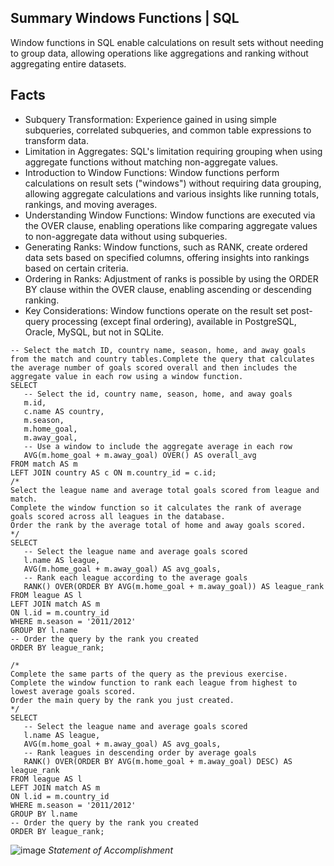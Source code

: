 ## Summary Windows Functions | SQL
Window functions in SQL enable calculations on result sets without needing to group data, allowing operations like aggregations and ranking without aggregating entire datasets.

## Facts
- Subquery Transformation: Experience gained in using simple subqueries, correlated subqueries, and common table expressions to transform data.
- Limitation in Aggregates: SQL's limitation requiring grouping when using aggregate functions without matching non-aggregate values.
- Introduction to Window Functions: Window functions perform calculations on result sets ("windows") without requiring data grouping, allowing aggregate calculations and various insights like running totals, rankings, and moving averages.
- Understanding Window Functions: Window functions are executed via the OVER clause, enabling operations like comparing aggregate values to non-aggregate data without using subqueries.
- Generating Ranks: Window functions, such as RANK, create ordered data sets based on specified columns, offering insights into rankings based on certain criteria.
- Ordering in Ranks: Adjustment of ranks is possible by using the ORDER BY clause within the OVER clause, enabling ascending or descending ranking.
- Key Considerations: Window functions operate on the result set post-query processing (except final ordering), available in PostgreSQL, Oracle, MySQL, but not in SQLite.
 ```
 -- Select the match ID, country name, season, home, and away goals from the match and country tables.Complete the query that calculates the average number of goals scored overall and then includes the aggregate value in each row using a window function.
SELECT 
	-- Select the id, country name, season, home, and away goals
	m.id,
	c.name AS country,
	m.season,
	m.home_goal,
	m.away_goal,
    -- Use a window to include the aggregate average in each row
	AVG(m.home_goal + m.away_goal) OVER() AS overall_avg
FROM match AS m
LEFT JOIN country AS c ON m.country_id = c.id;
/*
Select the league name and average total goals scored from league and match.
Complete the window function so it calculates the rank of average goals scored across all leagues in the database.
Order the rank by the average total of home and away goals scored.
*/
SELECT 
	-- Select the league name and average goals scored
	l.name AS league,
    AVG(m.home_goal + m.away_goal) AS avg_goals,
    -- Rank each league according to the average goals
    RANK() OVER(ORDER BY AVG(m.home_goal + m.away_goal)) AS league_rank
FROM league AS l
LEFT JOIN match AS m 
ON l.id = m.country_id
WHERE m.season = '2011/2012'
GROUP BY l.name
-- Order the query by the rank you created
ORDER BY league_rank;

/*
Complete the same parts of the query as the previous exercise.
Complete the window function to rank each league from highest to lowest average goals scored.
Order the main query by the rank you just created.
*/
SELECT 
	-- Select the league name and average goals scored
	l.name AS league,
    AVG(m.home_goal + m.away_goal) AS avg_goals,
    -- Rank leagues in descending order by average goals
    RANK() OVER(ORDER BY AVG(m.home_goal + m.away_goal) DESC) AS league_rank
FROM league AS l
LEFT JOIN match AS m 
ON l.id = m.country_id
WHERE m.season = '2011/2012'
GROUP BY l.name
-- Order the query by the rank you created
ORDER BY league_rank;
 ```
![image](https://github.com/walidsharaar/DataAnalystSQL/assets/29350894/e31ed0ad-14d4-4977-996f-4d0d1d6e24f2)
*Statement of Accomplishment*
